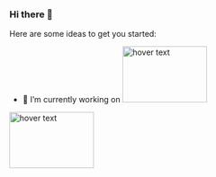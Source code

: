 ### Hi there 👋
Here are some ideas to get you started:
 
 
 - 🔭 I’m currently working on  <img src="https://miro.medium.com/max/4000/0*bpt3hdn8q6Xw4MOZ.png" width="150" height="100" title="hover text">

  <img src="https://upload.wikimedia.org/wikipedia/commons/thumb/0/0a/Python.svg/180px-Python.svg.png" width="150" height="100" title="hover text">
<!--
**khalillakhdhar/khalillakhdhar** is a ✨ _special_ ✨ repository because its `README.md` (this file) appears on your GitHub profile.

Here are some ideas to get you started:
 
 
 - 🔭 I’m currently working on  <img src="https://miro.medium.com/max/4000/0*bpt3hdn8q6Xw4MOZ.png" width="150" height="100" title="hover text">

  <img src="https://upload.wikimedia.org/wikipedia/commons/thumb/0/0a/Python.svg/180px-Python.svg.png" width="150" height="100" title="hover text">
- 👯 I’m looking to collaborate on ...
- 🤔 I’m looking for help with ...
- 💬 my facebook ...
- 📫 How to reach me: contact@protech-it.org/khalillakhdharatc@gmail.com

- 🔭 I’m currently working on ...
- 🌱 I’m currently learning ...
- 👯 I’m looking to collaborate on ...
- 🤔 I’m looking for help with ...
- 💬 Ask me about ...
- 📫 How to reach me: ...
- 😄 Pronouns: ...
- ⚡ Fun fact: ...
-->

